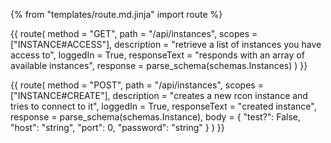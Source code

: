 {% from "templates/route.md.jinja" import route %}

{{ route(
  method = "GET",
  path = "/api/instances",
  scopes = ["INSTANCE#ACCESS"],
  description = "retrieve a list of instances you have access to",
  loggedIn = True,
  responseText = "responds with an array of available instances",
  response = parse_schema(schemas.Instances)
) }}

{{ route(
  method = "POST",
  path = "/api/instances",
  scopes = ["INSTANCE#CREATE"],
  description = "creates a new rcon instance and tries to connect to it",
  loggedIn = True,
  responseText = "created instance",
  response = parse_schema(schemas.Instance),
  body = {
    "test?": False,
    "host": "string",
    "port": 0,
    "password": "string"
  }
) }}